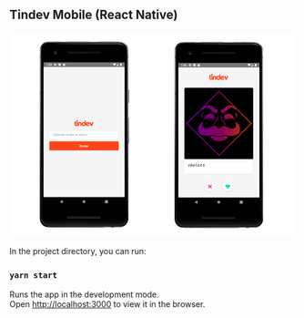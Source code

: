 ## Tindev Mobile (React Native)

<img src="https://github.com/vbeloti/tindev-mobile/blob/master/.github/tindev-mobile-1.jpg?raw=true" alt="Tindev" />

In the project directory, you can run:

### `yarn start`

Runs the app in the development mode.<br />
Open [http://localhost:3000](http://localhost:3000) to view it in the browser.
